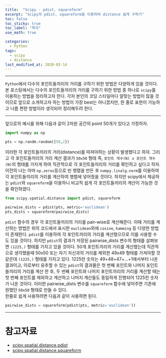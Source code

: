 ```yaml
---
title:  "Scipy - pdist, squareform"
excerpt: "Scipy의 pdist, squareform을 이용하여 distance 쉽게 구하기"
toc: false
toc_sticky: true
toc_label: "목차"
use_math: true

categories: 
  - Python
tags: 
  - scipy
  - distance
last_modified_at: 2020-03-14
---
```


***

 `Python`에서 다수의 포인트들끼리의 거리를 구하기 위한 방법은 다양하게 있을 것이다. 본 포스팅에서는 다수의 포인트들끼리의 거리를 구하기 위한 방법 중 하나로 `scipy`를 이용하는 방법을 정리하고자 한다. 각자 본인의 코딩 스타일마다 알맞는 방법이 많을 것이므로 앞으로 소개하고자 하는 방법이 가장 best는 아니겠지만, 한 줄로 표현이 가능하고 나름 편한 방법이라 생각되어 정리해두려 한다.

***

앞으로의 예시를 위해 다음과 같이 2차원 공간의 point 50개가 있다고 가정하자.

```python
import numpy as np

pts = np.randm.random([50,2])
```

이러한 각 포인트들끼리의 거리(distance)를 따져야하는 상황이 발생했다고 하자. 그리고 각 포인트들끼리의 거리 계산 결과가 `50x50` 형태 즉, `포인트 개수(N) x 포인트 개수(N)`의 형태를 가지게 하여 직관적으로 각 포인트들끼리의 거리를 확인하고 싶다고 하자.  
이전의 나는 아마 `np.zeros`등으로 빈 행렬을 만든 후 `numpy.linalg.norm`를 이용하여 각 포인트들끼리의 거리를 계산하여 행렬에 넣어줬을 것이다. 하지만 scipy에서 제공하는 `pdist`와 `squareform`을 이용하니 비교적 쉽게 각 포인트들끼리의 계산이 가능한 것을 확인하였다. 

```python
from scipy.spatial.distance import pdist, squareform

pairwise_dists = pdist(pts, metric='euclidean')
pts_dists = squareform(pairwise_dists)
```

`pdist` 함수의 경우 각 포인트들끼리의 거리를 pair-wise로 계산해준다. 이때 거리를 계산하는 방법은 위의 코드에서 표시한 `euclidean`외에 `cosine`, `hamming` 등 다양한 방법이 존재한다. `pdist`를 이용하여 각 포인트끼리의 거리를 계산했으므로 이를 사용할 수도 있을 것이다. 하지만 `pdist`의 결과가 저장된 pairwise_dists 변수의 형태를 살펴보면 `(1225,)` 형태를 가지고 있을 것이다. 50개 포인트끼리의 거리를 계산했는데 직관적으로 생각했을때 50x50 또는 자기 자신과의 거리를 제외한 49x49 형태를 가져야할 것 같은데 `(1225,)` 형태를 가지고 있다. 1225란 숫자는 49+48+47+...+1에서부터 나온 결과이고, 이로부터 유추할 수 있는 `pdist`의 결과물은 첫 번째 포인트와 나머지 포인트들끼리의 거리를 계산 한 후, 두 번째 포인트와 나머지 포인트끼리의 거리를 계산할 때는 첫 번째 포인트를 제외하고 계산하고 나머지 계산들도 동일하게 진행되어 1225란 숫자가 나온 것이다. 이러한 pairwise_dists 변수를 `squareform` 함수에 넣어주면 기존에 원했던 `50x50` 형태로 만들 수 있다.  
한줄로 쉽게 사용하려면 다음과 같이 사용하면 된다.

```python
pairwise_dists = squareform(pdist(pts, metric='euclidean'))
```

***

# 참고자료
* [scipy.spatial.distance.pdist](https://docs.scipy.org/doc/scipy/reference/generated/scipy.spatial.distance.pdist.html)
* [scipy.spatial.distance.squareform](https://docs.scipy.org/doc/scipy-0.14.0/reference/generated/scipy.spatial.distance.squareform.html)
